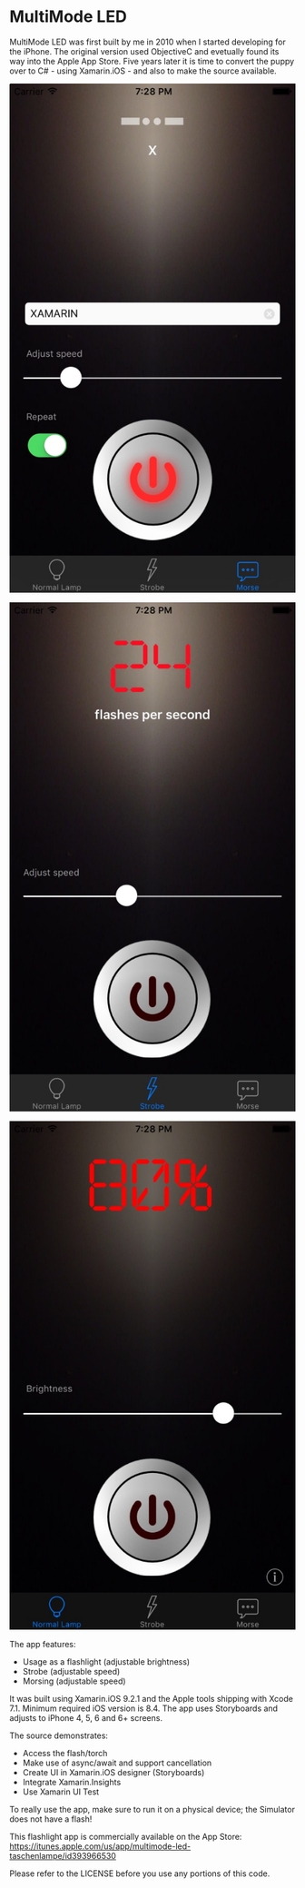 # MultiMode LED

MultiMode LED was first built by me in 2010 when I started developing for the iPhone. 
The original version used ObjectiveC and evetually found its way into the Apple App Store.
Five years later it is time to convert the puppy over to C# - using Xamarin.iOS - and also to make the source available.

![Screenshot](https://raw.githubusercontent.com/Krumelur/MultiModeLedFlashlight/master/screenie1.jpg)

![Screenshot](https://raw.githubusercontent.com/Krumelur/MultiModeLedFlashlight/master/screenie2.jpg)

![Screenshot](https://raw.githubusercontent.com/Krumelur/MultiModeLedFlashlight/master/screenie3.jpg)


The app features:

* Usage as a flashlight (adjustable brightness)
* Strobe (adjustable speed)
* Morsing (adjustable speed)

It was built using Xamarin.iOS 9.2.1 and the Apple tools shipping with Xcode 7.1.
Minimum required iOS version is 8.4. The app uses Storyboards and adjusts to iPhone 4, 5, 6 and 6+ screens.

The source demonstrates:

* Access the flash/torch
* Make use of async/await and support cancellation
* Create UI in Xamarin.iOS designer (Storyboards)
* Integrate Xamarin.Insights
* Use Xamarin UI Test

To really use the app, make sure to run it on a physical device; the Simulator does not have a flash!

This flashlight app is commercially available on the App Store: https://itunes.apple.com/us/app/multimode-led-taschenlampe/id393966530

Please refer to the LICENSE before you use any portions of this code.
